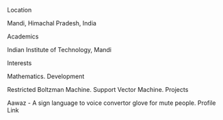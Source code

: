 Location

Mandi, Himachal Pradesh, India

Academics

Indian Institute of Technology, Mandi

Interests

Mathematics.
Development

Restricted Boltzman Machine.
Support Vector Machine.
Projects

Aawaz - A sign language to voice convertor glove for mute people.
Profile Link

